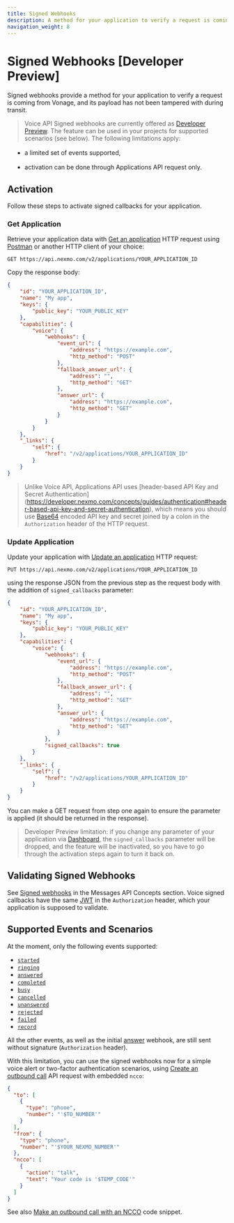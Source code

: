```yaml
---
title: Signed Webhooks
description: A method for your application to verify a request is coming from Vonage.
navigation_weight: 8
---
```


# Signed Webhooks [Developer Preview]

Signed webhooks provide a method for your application to verify a request is coming from Vonage, and its payload has not been tampered with during transit. 

> Voice API Signed webhooks are currently offered as [Developer Preview](/product-lifecycle/dev-preview). The feature can be used in your projects for supported scenarios (see below). The following limitations apply:
<ul style='list-style:disc;margin-left:16px;margin-top:16px;'><li style='margin-bottom:16px;'>a limited set of events supported,</li>
<li style='margin-bottom:16px;'>activation can be done through Applications API request only.</li></ul>

## Activation

Follow these steps to activate signed callbacks for your application.

### Get Application

Retrieve your application data with [Get an application](/api/application.v2#getApplication) HTTP request using [Postman](/tools/postman) or another HTTP client of your choice:

```http
GET https://api.nexmo.com/v2/applications/YOUR_APPLICATION_ID
```

Copy the response body:

```json
{
    "id": "YOUR_APPLICATION_ID",
    "name": "My app",
    "keys": {
        "public_key": "YOUR_PUBLIC_KEY"
    },
    "capabilities": {
        "voice": {
            "webhooks": {
                "event_url": {
                    "address": "https://example.com",
                    "http_method": "POST"
                },
                "fallback_answer_url": {
                    "address": "",
                    "http_method": "GET"
                },
                "answer_url": {
                    "address": "https://example.com",
                    "http_method": "GET"
                }
            }
        }
    },
    "_links": {
        "self": {
            "href": "/v2/applications/YOUR_APPLICATION_ID"
        }
    }
}
```

> Unlike Voice API, Applications API uses [header-based API Key and Secret Authentication] (https://developer.nexmo.com/concepts/guides/authentication#header-based-api-key-and-secret-authentication), which means you should use [Base64](https://tools.ietf.org/html/rfc4648#section-4) encoded API key and secret joined by a colon in the `Authorization` header of the HTTP request.

### Update Application

Update your application with [Update an application](https://developer.nexmo.com/api/application.v2#updateApplication) HTTP request:

```http
PUT https://api.nexmo.com/v2/applications/YOUR_APPLICATION_ID
```

using the response JSON from the previous step as the request body with the addition of `signed_callbacks` parameter:

```json
{
    "id": "YOUR_APPLICATION_ID",
    "name": "My app",
    "keys": {
        "public_key": "YOUR_PUBLIC_KEY"
    },
    "capabilities": {
        "voice": {
            "webhooks": {
                "event_url": {
                    "address": "https://example.com",
                    "http_method": "POST"
                },
                "fallback_answer_url": {
                    "address": "",
                    "http_method": "GET"
                },
                "answer_url": {
                    "address": "https://example.com",
                    "http_method": "GET"
                }
            },
            "signed_callbacks": true
        }
    },
    "_links": {
        "self": {
            "href": "/v2/applications/YOUR_APPLICATION_ID"
        }
    }
}
```

You can make a GET request from step one again to ensure the parameter is applied (it should be returned in the response).

> Developer Preview limitation: if you change any parameter of your application via [Dashboard](https://dashboard.nexmo.com), the `signed_callbacks` parameter will be dropped, and the feature will be inactivated, so you have to go through the activation steps again to turn it back on.

## Validating Signed Webhooks

See [Signed webhooks](https://developer.nexmo.com/messages/concepts/signed-webhooks#validating-signed-webhooks) in the Messages API Concepts section. Voice signed callbacks have the same [JWT](https://jwt.io/) in the `Authorization` header, which your application is supposed to validate.

## Supported Events and Scenarios

At the moment, only the following events supported:

* [`started`](/voice/voice-api/webhook-reference#started#started)
* [`ringing`](/voice/voice-api/webhook-reference#ringing)
* [`answered`](/voice/voice-api/webhook-reference#answered)
* [`completed`](/voice/voice-api/webhook-reference#completed)
* [`busy`](/voice/voice-api/webhook-reference#busy)
* [`cancelled`](/voice/voice-api/webhook-reference#cancelled)
* [`unanswered`](/voice/voice-api/webhook-reference#unanswered)
* [`rejected`](/voice/voice-api/webhook-reference#rejected)
* [`failed`](/voice/voice-api/webhook-reference#failed)
* [`record`](/voice/voice-api/webhook-reference#record)

All the other events, as well as the initial [answer](/voice/voice-api/webhook-reference#answer-webhook) webhook, are still sent without signature (`Authorization` header).

With this limitation, you can use the signed webhooks now for a simple voice alert or two-factor authentication scenarios, using [Create an outbound call](https://developer.nexmo.com/api/voice#createCall) API request with embedded `ncco`:

```json
{
  "to": [
    {
      "type": "phone",
      "number": "'$TO_NUMBER'"
    }
  ],
  "from": {
    "type": "phone",
    "number": "'$YOUR_NEXMO_NUMBER'"
  },
  "ncco": [
    {
      "action": "talk",
      "text": "Your code is '$TEMP_CODE'"
    }
  ]
}
```

See also [Make an outbound call with an NCCO](/voice/voice-api/code-snippets/make-an-outbound-call-with-ncco) code snippet.

